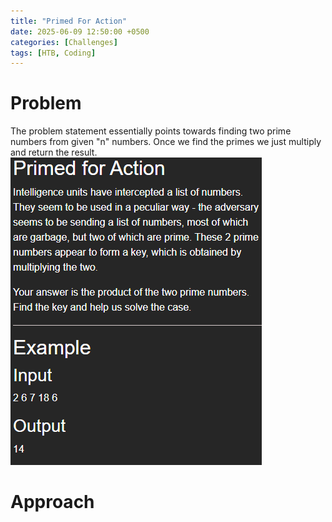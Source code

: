 ```yaml
---
title: "Primed For Action"
date: 2025-06-09 12:50:00 +0500
categories: [Challenges]
tags: [HTB, Coding]
---
```


# Problem
The problem statement essentially points towards finding two prime numbers from given "n" numbers. Once we find the primes we just multiply and return the result.
![alt text](assets/images/primed-for-action.png)

# Approach

